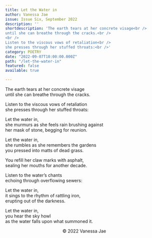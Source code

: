 ```yaml
---
title: Let the Water in
author: Vanessa Jae
issue: Issue Six, September 2022
description: ''
shortdescription: 'The earth tears at her concrete visage<br />
until she can breathe through the cracks.<br />
<br />
Listen to the viscous vows of retaliation<br />
she presses through her stuffed throats:<br />'
category: POETRY
date: "2022-09-07T10:00:00.000Z"
path: "/let-the-water-in"
featured: false
available: true

---
```


The earth tears at her concrete visage<br />
until she can breathe through the cracks.<br />

Listen to the viscous vows of retaliation<br />
she presses through her stuffed throats:<br />

Let the water in,<br />
she murmurs as she feels rain brushing against<br /> 
her mask of stone, begging for reunion.<br />

Let the water in,<br />
she rumbles as she remembers the gardens<br />
you pressed into matts of dead grass.<br />

You refill her claw marks with asphalt,<br />
sealing her mouths for another decade.<br />

Listen to the water’s chants<br />
echoing through overflowing sewers:<br />

Let the water in,<br />
it sings to the rhythm of rattling iron,<br />
erupting out of the darkness.<br />

Let the water in,<br />
you hear the sky howl<br />
as the water falls upon what summoned it.<br />


<p style="text-align: center;">© 2022 Vanessa Jae</p>
